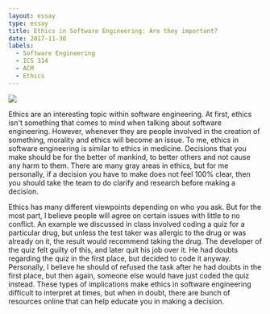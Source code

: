```yaml
---
layout: essay
type: essay
title: Ethics in Software Engineering: Are they important?
date: 2017-11-30
labels:
  - Software Engineering
  - ICS 314
  - ACM
  - Ethics
---
```


<img class="ui medium centered image" src="../images/ethics.jpeg">

Ethics are an interesting topic within software engineering. At first, ethics isn't something that comes to mind when talking about software engineering. However, whenever they are people involved in the creation of something, morality and ethics will become an issue. To me, ethics in software engineering is similar to ethics in medicine. Decisions that you make should be for the better of mankind, to better others and not cause any harm to them. There are many gray areas in ethics, but for me personally, if a decision you have to make does not feel 100% clear, then you should take the team to do clarify and research before making a decision.

Ethics has many different viewpoints depending on who you ask. But for the most part, I believe people will agree on certain issues with little to no conflict. An example we discussed in class involved coding a quiz for a particular drug, but unless the test taker was allergic to the drug or was already on it, the result would recommend taking the drug. The developer of the quiz felt guilty of this, and later quit his job over it. He had doubts regarding the quiz in the first place, but decided to code it anyway. Personally, I believe he should of refused the task after he had doubts in the first place, but then again, someone else would have just coded the quiz instead. These types of implications make ethics in software engineering difficult to interpret at times, but when in doubt, there are bunch of resources online that can help educate you in making a decision.
 

